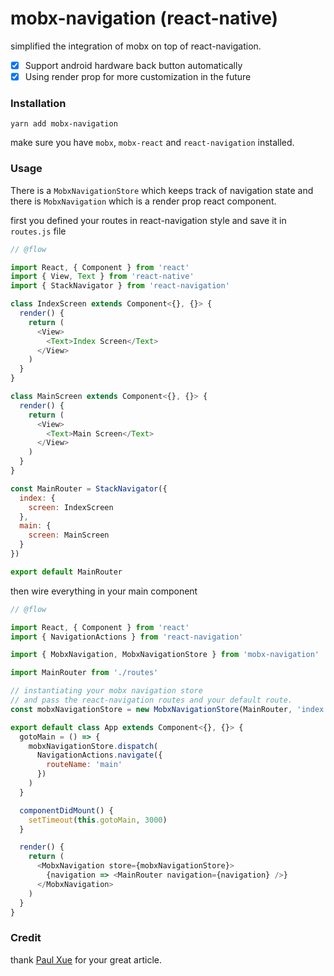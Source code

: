 # mobx-navigation (react-native)

simplified the integration of mobx on top of react-navigation.

* [x] Support android hardware back button automatically
* [x] Using render prop for more customization in the future

### Installation

```
yarn add mobx-navigation
```

make sure you have `mobx`, `mobx-react` and `react-navigation` installed.

### Usage

There is a `MobxNavigationStore` which keeps track of navigation state and there is `MobxNavigation` which is a render prop react component.

first you defined your routes in react-navigation style and save it in `routes.js` file

```js
// @flow

import React, { Component } from 'react'
import { View, Text } from 'react-native'
import { StackNavigator } from 'react-navigation'

class IndexScreen extends Component<{}, {}> {
  render() {
    return (
      <View>
        <Text>Index Screen</Text>
      </View>
    )
  }
}

class MainScreen extends Component<{}, {}> {
  render() {
    return (
      <View>
        <Text>Main Screen</Text>
      </View>
    )
  }
}

const MainRouter = StackNavigator({
  index: {
    screen: IndexScreen
  },
  main: {
    screen: MainScreen
  }
})

export default MainRouter
```

then wire everything in your main component

```js
// @flow

import React, { Component } from 'react'
import { NavigationActions } from 'react-navigation'

import { MobxNavigation, MobxNavigationStore } from 'mobx-navigation'

import MainRouter from './routes'

// instantiating your mobx navigation store
// and pass the react-navigation routes and your default route.
const mobxNavigationStore = new MobxNavigationStore(MainRouter, 'index')

export default class App extends Component<{}, {}> {
  gotoMain = () => {
    mobxNavigationStore.dispatch(
      NavigationActions.navigate({
        routeName: 'main'
      })
    )
  }

  componentDidMount() {
    setTimeout(this.gotoMain, 3000)
  }

  render() {
    return (
      <MobxNavigation store={mobxNavigationStore}>
        {navigation => <MainRouter navigation={navigation} />}
      </MobxNavigation>
    )
  }
}
```

### Credit

thank [Paul Xue](https://hackernoon.com/react-navigation-with-mobx-2064fcdaa25b) for your great article.
